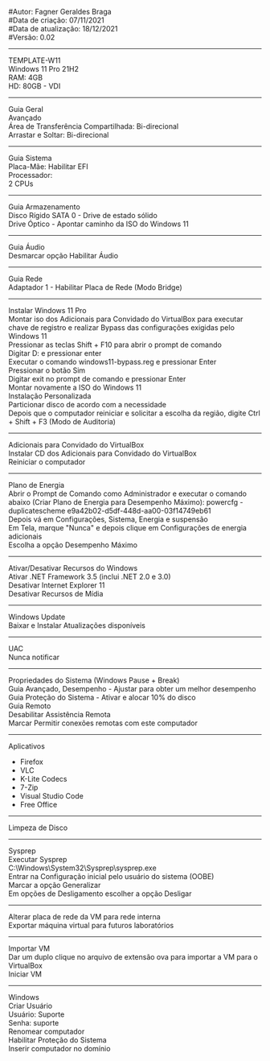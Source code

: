 #Autor: Fagner Geraldes Braga  
#Data de criação: 07/11/2021  
#Data de atualização: 18/12/2021  
#Versão: 0.02  
***
TEMPLATE-W11  
Windows 11 Pro 21H2  
RAM: 4GB  
HD: 80GB - VDI  
***
Guia Geral  
Avançado  
Área de Transferência Compartilhada: Bi-direcional  
Arrastar e Soltar: Bi-direcional  
***
Guia Sistema  
Placa-Mãe: Habilitar EFI  
Processador:   
    2 CPUs  
***    
Guia Armazenamento  
Disco Rígido SATA 0 - Drive de estado sólido  
Drive Óptico - Apontar caminho da ISO do Windows 11  
***
Guia Áudio  
Desmarcar opção Habilitar Áudio  
***
Guia Rede  
Adaptador 1 - Habilitar Placa de Rede (Modo Bridge)  
***
Instalar Windows 11 Pro  
Montar iso dos Adicionais para Convidado do VirtualBox para executar chave de registro e realizar Bypass das configurações exigidas pelo Windows 11  
Pressionar as teclas Shift + F10 para abrir o prompt de comando  
Digitar D: e pressionar enter  
Executar o comando windows11-bypass.reg e pressionar Enter  
Pressionar o botão Sim  
Digitar exit no prompt de comando e pressionar Enter  
Montar novamente a ISO do Windows 11  
Instalação Personalizada  
Particionar disco de acordo com a necessidade  
Depois que o computador reiniciar e solicitar a escolha da região, digite Ctrl + Shift + F3 (Modo de Auditoria)  
***
Adicionais para Convidado do VirtualBox  
Instalar CD dos Adicionais para Convidado do VirtualBox  
Reiniciar o computador
***
Plano de Energia  
Abrir o Prompt de Comando como Administrador e executar o comando abaixo (Criar Plano de Energia para Desempenho Máximo): 
powercfg -duplicatescheme e9a42b02-d5df-448d-aa00-03f14749eb61  
Depois vá em Configurações, Sistema, Energia e suspensão  
Em Tela, marque "Nunca" e depois clique em Configurações de energia adicionais  
Escolha a opção Desempenho Máximo  
***
Ativar/Desativar Recursos do Windows  
Ativar .NET Framework 3.5 (inclui .NET 2.0 e 3.0)  
Desativar Internet Explorer 11  
Desativar Recursos de Mídia  
***
Windows Update  
Baixar e Instalar Atualizações disponíveis  
***
UAC  
Nunca notificar  
***
Propriedades do Sistema (Windows Pause + Break)  
Guia Avançado, Desempenho - Ajustar para obter um melhor desempenho  
Guia Proteção do Sistema - Ativar e alocar 10% do disco  
Guia Remoto  
    Desabilitar Assistência Remota  
    Marcar Permitir conexões remotas com este computador  
***
Aplicativos  
* Firefox  
* VLC  
* K-Lite Codecs  
* 7-Zip  
* Visual Studio Code  
* Free Office  
***
Limpeza de Disco  
***
Sysprep  
Executar Sysprep  
C:\Windows\System32\Sysprep\sysprep.exe  
Entrar na Configuração inicial pelo usuário do sistema (OOBE)  
Marcar a opção Generalizar  
Em opções de Desligamento escolher a opção Desligar  
***
Alterar placa de rede da VM para rede interna  
Exportar máquina virtual para futuros laboratórios  
***
Importar VM  
Dar um duplo clique no arquivo de extensão ova para importar a VM   para o VirtualBox  
Iniciar VM  
***
Windows  
Criar Usuário  
Usuário: Suporte  
Senha: suporte  
Renomear computador  
Habilitar Proteção do Sistema  
Inserir computador no domínio  









